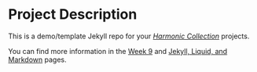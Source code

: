 # Project Description

This is a demo/template Jekyll repo for your [*Harmonic Collection*](https://core-interaction.github.io/project/harmonic/) projects.

You can find more information in the [Week 9](https://core-interaction.github.io/week/9/) and [Jekyll, Liquid, and Markdown](https://core-interaction.github.io/topic/jekyll-liquid-markdown/) pages.
